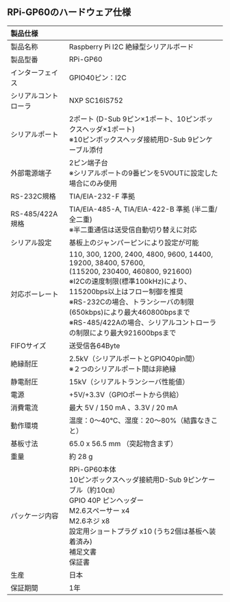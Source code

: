 ## RPi-GP60のハードウェア仕様
|製品仕様| |  
|:-----|:-----|  
|製品名称|Raspberry Pi I2C 絶縁型シリアルボード|  
|製品型番|RPi-GP60|  
|インターフェイス|GPIO40ピン：I2C|  
|シリアルコントローラ|NXP SC16IS752|  
|シリアルポート|2ポート (D-Sub 9ピン×1ポート、10ピンボックスヘッダ×1ポート)<br>※10ピンボックスヘッダ接続用D-Sub 9ピンケーブル添付|  
|外部電源端子|2ピン端子台<br>※シリアルポートの9番ピンを5VOUTに設定した場合にのみ使用|  
|RS-232C規格|TIA/EIA-232-F 準拠|  
|RS-485/422A規格|TIA/EIA-485-A, TIA/EIA-422-B 準拠 (半二重/全二重)<br>※半二重通信は送受信自動切り替えに対応|  
|シリアル設定|基板上のジャンパーピンにより設定が可能|  
|対応ボーレート|110, 300, 1200, 2400, 4800, 9600, 14400, 19200, 38400, 57600,<br>(115200, 230400, 460800, 921600)<br>※I2Cの速度制限(標準100kHz)により、115200bps以上はフロー制御を推奨<br>※RS-232Cの場合、トランシーバの制限(650kbps)により最大460800bpsまで<br>※RS-485/422Aの場合、シリアルコントローラの制限により最大921600bpsまで|  
|FIFOサイズ|送受信各64Byte|  
|絶縁耐圧|2.5kV（シリアルポートとGPIO40pin間）<br> ※２つのシリアルポート間は非絶縁|  
|静電耐圧|15kV（シリアルトランシーバ性能値）|  
|電源|+5V/+3.3V（GPIOポートから供給）|  
|消費電流|最大 5V / 150 mA 、3.3V / 20 mA|  
|動作環境|温度：0～40℃、湿度：20～80%（結露なきこと）|  
|基板寸法|65.0 x 56.5 mm （突起物含まず）|  
|重量|約 28 g|  
|パッケージ内容|RPi-GP60本体<br>10ピンボックスヘッダ接続用D-Sub 9ピンケーブル（約10㎝）<br>GPIO 40P ピンヘッダー<br>M2.6スペーサー x4<br>M2.6ネジ x8<br>設定用ショートプラグ x10 (うち2個は基板へ装着済み)<br>補足文書<br>保証書|  
|生産|日本|  
|保証期間|1年|  

